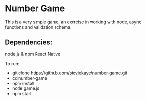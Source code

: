 # Number Game
This is a very simple game, an exercise in working with node, async functions and validation schema.

## Dependencies:
node.js & npm
React Native


To run:
* git clone https://github.com/steviekaye/number-game.git
* cd number-game
* npm install
* node game.js
* npm start

